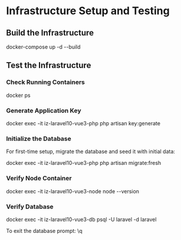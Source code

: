 # Infrastructure Setup and Testing

## Build the Infrastructure

docker-compose up -d --build

## Test the Infrastructure

### Check Running Containers

docker ps

### Generate Application Key

docker exec -it iz-laravel10-vue3-php php artisan key:generate

### Initialize the Database

For first-time setup, migrate the database and seed it with initial data:

docker exec -it iz-laravel10-vue3-php php artisan migrate:fresh

### Verify Node Container

docker exec -it iz-laravel10-vue3-node node --version

### Verify Database

docker exec -it iz-laravel10-vue3-db psql -U laravel -d laravel

To exit the database prompt:
\q